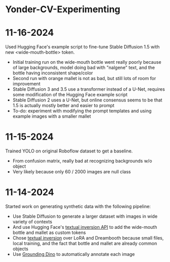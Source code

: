 # Yonder-CV-Experimenting

# 11-16-2024
Used Hugging Face's example script to fine-tune Stable Diffusion 1.5 with new \<wide-mouth-bottle\> token.
- Initial training run on the wide-mouth bottle went really poorly because of large backgrounds, model doing bad with "nalgene" text, and the bottle having inconsistent shape/color
- Second run with orange mallet is not as bad, but still lots of room for improvement
- Stable Diffusion 3 and 3.5 use a transformer instead of a U-Net, requires some modification of the Hugging Face example script
- Stable Diffusion 2 uses a U-Net, but online consensus seems to be that 1.5 is actually mostly better and easier to prompt
- To-do: experiment with modifying the prompt templates and using example images with a smaller mallet 

# 11-15-2024
Trained YOLO on original Roboflow dataset to get a baseline.
- From confusion matrix, really bad at recognizing backgrounds w/o object 
- Very likely because only 60 / 2000 images are null class

# 11-14-2024
Started work on generating synthetic data with the following pipeline:
- Use Stable Diffusion to generate a larger dataset with images in wide variety of contexts
- And use Hugging Face's [textual inversion API](https://huggingface.co/docs/diffusers/main/en/training/text_inversion) to add the wide-mouth bottle and mallet as custom tokens
- Chose [textual inversion](https://arxiv.org/pdf/2208.01618) over LoRA and Dreambooth because small files, local training, and the fact that bottle and mallet are already common objects
- Use [Grounding Dino](https://github.com/IDEA-Research/GroundingDINO) to automatically annotate each image

